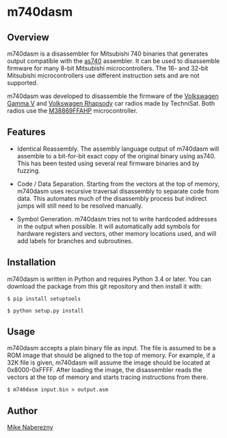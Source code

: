 # m740dasm

## Overview

m740dasm is a disassembler for Mitsubishi 740 binaries that generates output compatible with the [as740](http://shop-pdp.net/ashtml/as740.htm) assembler.  It can be used to disassemble firmware for many 8-bit Mitsubishi microcontrollers.  The 16- and 32-bit Mitsubishi microcontrollers use different instruction sets and are not supported.

m740dasm was developed to disassemble the firmware of the [Volkswagen Gamma V](https://github.com/mnaberez/vwradio) and [Volkswagen Rhapsody](https://github.com/mnaberez/vwradio) car radios made by TechniSat.  Both radios use the [M38869FFAHP](http://6502.org/documents/datasheets/mitsubishi/renesas_3886_group_users_manual.pdf) microcontroller.  

## Features

 - Identical Reassembly.  The assembly language output of m740dasm will
   assemble to a bit-for-bit exact copy of the original binary using
   as740.  This has been tested using several real firmware binaries and
   by fuzzing.

 - Code / Data Separation.  Starting from the vectors at the top of memory,
   m740dasm uses recursive traversal disassembly to separate code from data.
   This automates much of the disassembly process but indirect jumps
   will still need to be resolved manually.

 - Symbol Generation.  m740dasm tries not to write hardcoded addresses in the
   output when possible.  It will automatically add symbols for hardware
   registers and vectors, other memory locations used, and will add labels for
   branches and subroutines.

## Installation

m740dasm is written in Python and requires Python 3.4 or later.  You can
download the package from this git repository and then install it with:

```
$ pip install setuptools

$ python setup.py install
```

## Usage

m740dasm accepts a plain binary file as input.  The file is assumed to be a
ROM image that should be aligned to the top of memory.  For example, if a
32K file is given, m740dasm will assume the image should be located at
0x8000-0xFFFF.  After loading the image, the disassembler reads the vectors
at the top of memory and starts tracing instructions from there.

```
$ m740dasm input.bin > output.asm
```

## Author

[Mike Naberezny](https://github.com/mnaberez)
